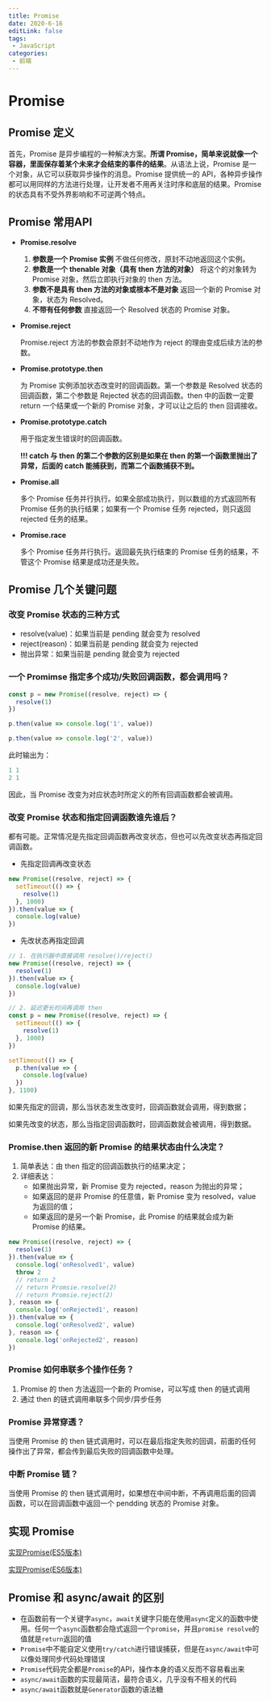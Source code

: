 ```yaml
---
title: Promise
date: 2020-6-16
editLink: false
tags:
 - JavaScript
categories:
 - 前端
---
```


# Promise

## Promise 定义

首先，Promise 是异步编程的一种解决方案。**所谓 Promise，简单来说就像一个容器，里面保存着某个未来才会结束的事件的结果**。从语法上说，Promise 是一个对象，从它可以获取异步操作的消息。Promise 提供统一的 API，各种异步操作都可以用同样的方法进行处理，让开发者不用再关注时序和底层的结果。Promise 的状态具有不受外界影响和不可逆两个特点。

## Promise 常用API

- **Promise.resolve**

  1. **参数是一个 Promise 实例**
     不做任何修改，原封不动地返回这个实例。
  2. **参数是一个 thenable 对象（具有 then 方法的对象）**
     将这个的对象转为 Promise 对象，然后立即执行对象的 then 方法。
  3. **参数不是具有 then 方法的对象或根本不是对象**
     返回一个新的 Promise 对象，状态为 Resolved。
  4. **不带有任何参数**
     直接返回一个 Resolved 状态的 Promise 对象。

- **Promise.reject**

  Promise.reject 方法的参数会原封不动地作为 reject 的理由变成后续方法的参数。

- **Promise.prototype.then**

  为 Promise 实例添加状态改变时的回调函数。第一个参数是 Resolved 状态的回调函数，第二个参数是 Rejected 状态的回调函数。then 中的函数一定要 return 一个结果或一个新的 Promise 对象，才可以让之后的 then 回调接收。

- **Promise.prototype.catch**

  用于指定发生错误时的回调函数。

  **!!! catch 与 then 的第二个参数的区别是如果在 then 的第一个函数里抛出了异常，后面的 catch 能捕获到，而第二个函数捕获不到。**

- **Promise.all**

  多个 Promise 任务并行执行。如果全部成功执行，则以数组的方式返回所有 Promise 任务的执行结果；如果有一个 Promise 任务 rejected，则只返回 rejected 任务的结果。

- **Promise.race**

  多个 Promise 任务并行执行。返回最先执行结束的 Promise 任务的结果，不管这个 Promise 结果是成功还是失败。

## Promise 几个关键问题

### 改变 Promise 状态的三种方式

- resolve(value)：如果当前是 pending 就会变为 resolved
- reject(reason)：如果当前是 pending 就会变为 rejected
- 抛出异常：如果当前是 pending 就会变为 rejected

### 一个 Promimse 指定多个成功/失败回调函数，都会调用吗？

```js
const p = new Promise((resolve, reject) => {
  resolve(1)
})

p.then(value => console.log('1', value))

p.then(value => console.log('2', value))
```

此时输出为：

```js
1 1
2 1
```

因此，当 Promise 改变为对应状态时所定义的所有回调函数都会被调用。

### 改变 Promise 状态和指定回调函数谁先谁后？

都有可能。正常情况是先指定回调函数再改变状态，但也可以先改变状态再指定回调函数。

- 先指定回调再改变状态

```js
new Promise((resolve, reject) => {
  setTimeout(() => {
    resolve(1)
  }, 1000)
}).then(value => {
  console.log(value)
})
```

- 先改状态再指定回调

```js
// 1. 在执行器中直接调用 resolve()/reject()
new Promise((resolve, reject) => {
  resolve(1)
}).then(value => {
  console.log(value)
})

// 2. 延迟更长时间再调用 then
const p = new Promise((resolve, reject) => {
  setTimeout(() => {
    resolve(1)
  }, 1000)
})

setTimeout(() => {
  p.then(value => {
    console.log(value)
  })
}, 1100)
```

如果先指定的回调，那么当状态发生改变时，回调函数就会调用，得到数据；

如果先改变的状态，那么当指定回调函数时，回调函数就会被调用，得到数据。

### Promise.then 返回的新 Promise 的结果状态由什么决定？

1. 简单表达：由 then 指定的回调函数执行的结果决定；
2. 详细表达：
   - 如果抛出异常，新 Promise 变为 rejected，reason 为抛出的异常；
   - 如果返回的是非 Promise 的任意值，新 Promise 变为 resolved，value 为返回的值；
   - 如果返回的是另一个新 Promise，此 Promise 的结果就会成为新 Promise 的结果。

```js
new Promise((resolve, reject) => {
  resolve(1)
}).then(value => {
  console.log('onResolved1', value)
  throw 2
  // return 2
  // return Promsie.resolve(2)
  // return Promsie.reject(2)
}, reason => {
  console.log('onRejected1', reason)
}).then(value => {
  console.log('onResolved2', value)
}, reason => {
  console.log('onRejected2', reason)
})
```

### Promise 如何串联多个操作任务？

1. Promise 的 then 方法返回一个新的 Promise，可以写成 then 的链式调用
2. 通过 then 的链式调用串联多个同步/异步任务

### Promise 异常穿透？

当使用 Promise 的 then 链式调用时，可以在最后指定失败的回调，前面的任何操作出了异常，都会传到最后失败的回调函数中处理。

### 中断 Promise 链？

当使用 Promise 的 then 链式调用时，如果想在中间中断，不再调用后面的回调函数，可以在回调函数中返回一个 pendding 状态的 Promise 对象。

## 实现 Promise

[实现Promise(ES5版本)](https://github.com/sankigan/Front-End-Summary/blob/master/JavaScript/Promise-es5.js)

[实现Promise(ES6版本)](https://github.com/sankigan/Front-End-Summary/blob/master/JavaScript/Promise-es6.js)

## Promise 和 async/await 的区别

-  在函数前有一个关键字`async`，`await`关键字只能在使用`async`定义的函数中使用。任何一个`async`函数都会隐式返回一个`promise`，并且`promise resolve`的值就是`return`返回的值
- `Promise`中不能自定义使用`try/catch`进行错误捕获，但是在`async/await`中可以像处理同步代码处理错误
- `Promise`代码完全都是`Promise`的API，操作本身的语义反而不容易看出来
- `async/await`函数的实现最简洁，最符合语义，几乎没有不相关的代码
- `async/await`函数就是`Generator`函数的语法糖

